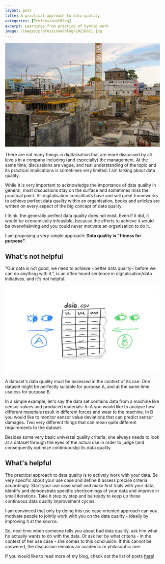 ```yaml
---
layout: post
title: A practical approach to data quality
categories: [ProfessionalBlog]
excerpt: Learnings from practice of hybrid work
image: /images/professionalblog/20210821.jpg
---
```


![Jakob’s Professional blog](../images/professionalblog/20210829.jpg)

There are not many things in digitalisation that are more discussed by all levels in a company including (and especially) the management. At the same time, discussions are vague, and real understanding of the topic and its practical implications is sometimes very limited: I am talking about data quality.

While it is very important to acknowledge the importance of data quality in general, most discussions stay on the surface and sometimes miss the practical point. All digitalisation consultants have and sell great frameworks to achieve perfect data quality within an organisation, books and articles are written on every aspect of the big concept of data quality.

I think, the generally perfect data quality does not exist. Even if it did, it would be economically infeasible, because the efforts to achieve it would be overwhelming and you could never motivate an organisation to do it.

I am proposing a very simple approach: __Data quality is "fitness for purpose"__.

## What's not helpful

"Our data is not good, we need to achieve ~better data quality~ before we can do anything with it.", is an often heard sentence in digitalisation/data initiatives, and it's not helpful.

![Views on a data set](../images/professionalblog/20210829_1.jpg)

A dataset's data quality must be assessed in the context of its use. One dataset might be perfectly suitable for purpose A, and at the same time useless for purpose B.

In a simple example, let's say the data set contains data from a machine like sensor values and produced materials: In A you would like to analyse how different materials result in different forces and wear to the machine. In B you would like to monitor sensor value deviations that can predict sensor damages. Two very different things that can mean quite different requirements to the dataset.

Besides some very basic universal quality criteria, one always needs to look at a dataset through the eyes of the actual use in order to judge (and consequently optimize continuously) its data quality.

## What's helpful

The practical approach to data quality is to actively work with your data. Be very specific about your use case and define & assess precise criteria accordingly. Start your use case small and make first trials with your data, identify and demonstrate specific shortcomings of your data and improve in small iterations. Take it step by step and be ready to keep up these continuous data quality improvement cycles.

I am convinced that only by doing this use case oriented approach can you motivate people to jointly work with you on the data quality - ideally by improving it at the source.


So, next time when someone tells you about bad data quality, ask him what he actually wants to do with the data. Or ask her by what criteria - in the context of her use case - she comes to this conclusion. If this cannot be answered, the discussion remains an academic or philosophic one. 

If you would like to read more of my blog, check out the list of posts [here](../welcome_to_jakobs_professional_blog)!
